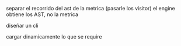 separar el recorrido del ast de la metrica (pasarle los visitor)
el engine obtiene los AST, no la metrica

diseñar un cli

cargar dinamicamente lo que se require
